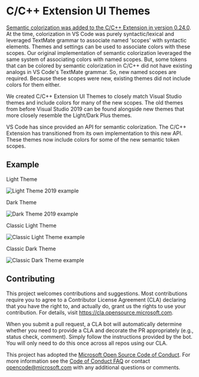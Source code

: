 # C/C++ Extension UI Themes

[Semantic colorization was added to the C/C++ Extension in version 0.24.0](https://devblogs.microsoft.com/cppblog/visual-studio-code-c-c-extension-july-2019-update/). At the time, colorization in VS Code was purely syntactic/lexical and leveraged TextMate grammar to associate named 'scopes' with syntactic elements. Themes and settings can be used to associate colors with these scopes. Our original implementation of semantic colorization leveraged the same system of associating colors with named scopes. But, some tokens that can be colored by semantic colorization in C/C++ did not have existing analogs in VS Code's TextMate grammar. So, new named scopes are required. Because these scopes were new, existing themes did not include colors for them either.

We created C/C++ Extension UI Themes to closely match Visual Studio themes and include colors for many of the new scopes. The old themes from before Visual Studio 2019 can be found alongside new themes that more closely resemble the Light/Dark Plus themes.

VS Code has since provided an API for semantic colorization. The C/C++ Extension has transitioned from its own implementation to this new API. These themes now include colors for some of the new semantic token scopes.

## Example

Light Theme

![Light Theme 2019 example](./assets/light.png)

Dark Theme

![Dark Theme 2019 example](./assets/dark.png)

Classic Light Theme

![Classic Light Theme example](./assets/classiclight.png)

Classic Dark Theme

![Classic Dark Theme example](./assets/classicdark.png)

## Contributing

This project welcomes contributions and suggestions. Most contributions require you to agree to a
Contributor License Agreement (CLA) declaring that you have the right to, and actually do, grant us
the rights to use your contribution. For details, visit https://cla.opensource.microsoft.com.

When you submit a pull request, a CLA bot will automatically determine whether you need to provide
a CLA and decorate the PR appropriately (e.g., status check, comment). Simply follow the instructions
provided by the bot. You will only need to do this once across all repos using our CLA.

This project has adopted the [Microsoft Open Source Code of Conduct](https://opensource.microsoft.com/codeofconduct/).
For more information see the [Code of Conduct FAQ](https://opensource.microsoft.com/codeofconduct/faq/) or
contact [opencode@microsoft.com](mailto:opencode@microsoft.com) with any additional questions or comments.
